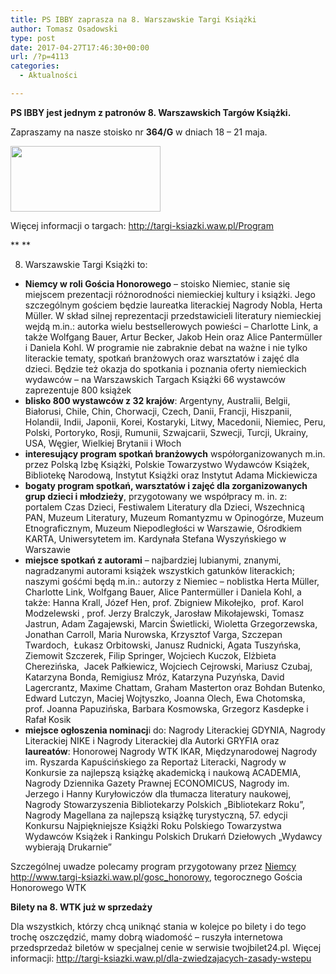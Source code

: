 ```yaml
---
title: PS IBBY zaprasza na 8. Warszawskie Targi Książki
author: Tomasz Osadowski
type: post
date: 2017-04-27T17:46:30+00:00
url: /?p=4113
categories:
  - Aktualności

---
```

**PS IBBY jest jednym z patronów 8. Warszawskich Targów Książki.**

Zapraszamy na nasze stoisko nr **364/G** w dniach 18 &#8211; 21 maja.<!--more-->

<img class="alignnone size-full wp-image-4116" src="http://www.ibby.pl/wp-content/uploads/2017/04/240x105WTK_2017.gif" alt="" width="240" height="105" />

Więcej informacji o targach: <a href="http://targi-ksiazki.waw.pl/Program" target="_blank" rel="noopener noreferrer">http://targi-ksiazki.waw.pl/Program</a>

** **

<ol start="8">
  <li>
     Warszawskie Targi Książki to:
  </li>
</ol>

  * **Niemcy w roli Gościa Honorowego** &#8211; stoisko Niemiec, stanie się miejscem prezentacji różnorodności niemieckiej kultury i książki. Jego szczególnym gościem będzie laureatka literackiej Nagrody Nobla, Herta Müller. W skład silnej reprezentacji przedstawicieli literatury niemieckiej wejdą m.in.: autorka wielu bestsellerowych powieści – Charlotte Link, a także Wolfgang Bauer, Artur Becker, Jakob Hein oraz Alice Pantermüller i Daniela Kohl. W programie nie zabraknie debat na ważne i nie tylko literackie tematy, spotkań branżowych oraz warsztatów i zajęć dla dzieci. Będzie też okazja do spotkania i poznania oferty niemieckich wydawców – na Warszawskich Targach Książki 66 wystawców zaprezentuje 800 książek
  * **blisko 800 wystawców z 32 krajów**: Argentyny, Australii, Belgii, Białorusi, Chile, Chin, Chorwacji, Czech, Danii, Francji, Hiszpanii, Holandii, Indii, Japonii, Korei, Kostaryki, Litwy, Macedonii, Niemiec, Peru, Polski, Portoryko, Rosji, Rumunii, Szwajcarii, Szwecji, Turcji, Ukrainy, USA, Węgier, Wielkiej Brytanii i Włoch
  * **interesujący program spotkań branżowych** współorganizowanych m.in. przez Polską Izbę Książki, Polskie Towarzystwo Wydawców Książek, Bibliotekę Narodową, Instytut Książki oraz Instytut Adama Mickiewicza
  * **bogaty program spotkań, warsztatów i zajęć dla zorganizowanych grup dzieci i młodzieży**, przygotowany we współpracy m. in. z: portalem Czas Dzieci, Festiwalem Literatury dla Dzieci, Wszechnicą PAN, Muzeum Literatury, Muzeum Romantyzmu w Opinogórze, Muzeum Etnograficznym, Muzeum Niepodległości w Warszawie, Ośrodkiem KARTA, Uniwersytetem im. Kardynała Stefana Wyszyńskiego w Warszawie
  * **miejsce spotkań z autorami** &#8211; najbardziej lubianymi, znanymi, nagradzanymi autorami książek wszystkich gatunków literackich; naszymi gośćmi będą m.in.: autorzy z Niemiec &#8211; noblistka Herta Müller, Charlotte Link, Wolfgang Bauer, Alice Pantermüller i Daniela Kohl, a także: Hanna Krall, Józef Hen, prof. Zbigniew Mikołejko,  prof. Karol Modzelewski , prof. Jerzy Bralczyk, Jarosław Mikołajewski, Tomasz Jastrun, Adam Zagajewski, Marcin Świetlicki, Wioletta Grzegorzewska, Jonathan Carroll, Maria Nurowska, Krzysztof Varga, Szczepan Twardoch,  Łukasz Orbitowski, Janusz Rudnicki, Agata Tuszyńska, Ziemowit Szczerek, Filip Springer, Wojciech Kuczok, Elżbieta Cherezińska,  Jacek Pałkiewicz, Wojciech Cejrowski, Mariusz Czubaj, Katarzyna Bonda, Remigiusz Mróz, Katarzyna Puzyńska, David Lagercrantz, Maxime Chattam, Graham Masterton oraz Bohdan Butenko, Edward Lutczyn, Maciej Wojtyszko, Joanna Olech, Ewa Chotomska, prof. Joanna Papuzińska, Barbara Kosmowska, Grzegorz Kasdepke i Rafał Kosik
  * **miejsce ogłoszenia nominacj**i do: Nagrody Literackiej GDYNIA, Nagrody Literackiej NIKE i Nagrody Literackiej dla Autorki GRYFIA oraz **laureatów**: Honorowej Nagrody WTK IKAR, Międzynarodowej Nagrody im. Ryszarda Kapuścińskiego za Reportaż Literacki, Nagrody w Konkursie za najlepszą książkę akademicką i naukową ACADEMIA, Nagrody Dziennika Gazety Prawnej ECONOMICUS, Nagrody im. Jerzego i Hanny Kuryłowiczów dla tłumacza literatury naukowej, Nagrody Stowarzyszenia Bibliotekarzy Polskich „Bibliotekarz Roku”, Nagrody Magellana za najlepszą książkę turystyczną, 57. edycji Konkursu Najpiękniejsze Książki Roku Polskiego Towarzystwa Wydawców Książek i Rankingu Polskich Drukarń Dziełowych „Wydawcy wybierają Drukarnie”

Szczególnej uwadze polecamy program przygotowany przez <u>Niemcy</u> <http://www.targi-ksiazki.waw.pl/gosc_honorowy>, tegorocznego Gościa Honorowego WTK

**Bilety na 8. WTK już w sprzedaży**

Dla wszystkich, którzy chcą uniknąć stania w kolejce po bilety i do tego trochę oszczędzić, mamy dobrą wiadomość &#8211; ruszyła internetowa przedsprzedaż biletów w specjalnej cenie w serwisie twojbilet24.pl. Więcej informacji: <http://targi-ksiazki.waw.pl/dla-zwiedzajacych-zasady-wstepu>
